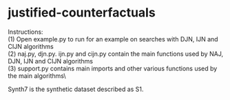 # justified-counterfactuals

Instructions:\
(1) Open example.py to run for an example on searches with DJN, IJN and CIJN algorithms\
(2) naj.py, djn.py. ijn.py and cijn.py contain the main functions used by NAJ, DJN, IJN and CIJN algorithms\
(3) support.py contains main imports and other various functions used by the main algorithms\

Synth7 is the synthetic dataset described as S1.
